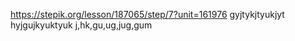https://stepik.org/lesson/187065/step/7?unit=161976
gyjtykjtyukjyt
hyjgujkyuktyuk
j,hk,gu,ug,jug,gum
